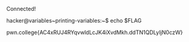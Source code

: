 Connected!

hacker@variables~printing-variables:~$ echo $FLAG

pwn.college{AC4xRUJ4RYqvwldLcJK4iXvdMkh.ddTN1QDLyIjN0czW}
